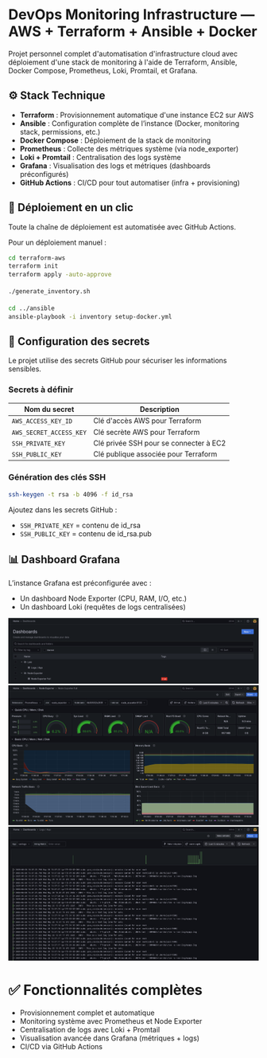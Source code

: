 # DevOps Monitoring Infrastructure — AWS + Terraform + Ansible + Docker

Projet personnel complet d'automatisation d'infrastructure cloud avec déploiement d'une stack de monitoring à l'aide de Terraform, Ansible, Docker Compose, Prometheus, Loki, Promtail, et Grafana.

## ⚙️  Stack Technique

- **Terraform** : Provisionnement automatique d'une instance EC2 sur AWS
- **Ansible** : Configuration complète de l’instance (Docker, monitoring stack, permissions, etc.)
- **Docker Compose** : Déploiement de la stack de monitoring
- **Prometheus** : Collecte des métriques système (via node_exporter)
- **Loki + Promtail** : Centralisation des logs système 
- **Grafana** : Visualisation des logs et métriques (dashboards préconfigurés)
- **GitHub Actions** : CI/CD pour tout automatiser (infra + provisioning)

## 🚀 Déploiement en un clic

Toute la chaîne de déploiement est automatisée avec GitHub Actions.

Pour un déploiement manuel :

```bash
cd terraform-aws
terraform init
terraform apply -auto-approve

./generate_inventory.sh

cd ../ansible
ansible-playbook -i inventory setup-docker.yml
```
## 🔐 Configuration des secrets

Le projet utilise des secrets GitHub pour sécuriser les informations sensibles.

### Secrets à définir

| Nom du secret | Description |
| --- | --- |
| `AWS_ACCESS_KEY_ID` | Clé d'accès AWS pour Terraform |
| `AWS_SECRET_ACCESS_KEY` | Clé secrète AWS pour Terraform |
| `SSH_PRIVATE_KEY` | Clé privée SSH pour se connecter à EC2 |
| `SSH_PUBLIC_KEY` | Clé publique associée pour Terraform |

### Génération des clés SSH

```bash
ssh-keygen -t rsa -b 4096 -f id_rsa
```
Ajoutez dans les secrets GitHub :
- `SSH_PRIVATE_KEY` = contenu de id_rsa
- `SSH_PUBLIC_KEY` = contenu de id_rsa.pub

## 📊 Dashboard Grafana

L’instance Grafana est préconfigurée avec :
- Un dashboard Node Exporter (CPU, RAM, I/O, etc.)
- Un dashboard Loki (requêtes de logs centralisées)

![Grafana Dashboards](screenshots/dashboards.png)
![Node Exporter](screenshots/node_exporter_dashboard.png)
![Loki](screenshots/loki_dashboard.png)

# ✅ Fonctionnalités complètes
- Provisionnement complet et automatique
- Monitoring système avec Prometheus et Node Exporter
- Centralisation de logs avec Loki + Promtail
- Visualisation avancée dans Grafana (métriques + logs)
- CI/CD via GitHub Actions
